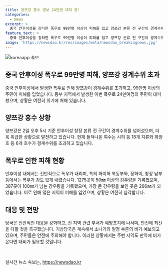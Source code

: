 ```yaml
---
title: 양쯔강 홍수 경보 24만명 대피 중!
categories:
  - News
excerpt: >
  중국 안후이성을 강타한 폭우로 99만명 이상이 피해를 입고 양쯔강 본류 전 구간이 경계수위를 초과했다. 주민 24만여명이 대피하며, 지역 당국은 대응을 강화하고 예방조치에 나설 것을 촉구했다. 폭우로 인해 홍수에 대한 긴급 대응태세를 세 번째로 높은 수준인 3단계로 격상하고, 지역 내에 소나기나 일정 수준의 비가 예보되고 있으며, 웨양시의 핑장현과 밀뤄시에서도 큰 피해가 우려되고 있다.
feature_text: >
  중국 안후이성을 강타한 폭우로 99만명 이상이 피해를 입고 양쯔강 본류 전 구간이 경계수위를 초과했다. 주민 24만여명이 대피하며, 지역 당국은 대응을 강화하고 예방조치에 나설 것을 촉구했다. 폭우로 인해 홍수에 대한 긴급 대응태세를 세 번째로 높은 수준인 3단계로 격상하고, 지역 내에 소나기나 일정 수준의 비가 예보되고 있으며, 웨양시의 핑장현과 밀뤄시에서도 큰 피해가 우려되고 있다.
image: 'https://newsdao.kr/res/images/meta/newsdao_breakingnews.jpg'
---
```


<p><img src="https://newsdao.kr/res/images/meta/newsdao_breakingnews.jpg" alt="koreaapp 속보" /></p>

<h2 data-ke-size="size26">중국 안후이성 폭우로 99만명 피해, 양쯔강 경계수위 초과</h2>

<p data-ke-size="size16">중국 안후이성에서 발생한 폭우로 인해 양쯔강이 경계수위를 초과하고, 99만명 이상의 주민이 피해를 입었습니다. 동부 지역에서 발생한 이번 폭우로 24만여명의 주민이 대피했으며, 상황은 여전히 위기에 처해 있습니다.</p>

<h2 data-ke-size="size26">양쯔강 홍수 상황</h2>

<p data-ke-size="size16">양쯔강은 2일 오후 5시 기준 안후이성 창장 본류 전 구간이 경계수위를 넘어섰으며, 더욱 위급한 상황으로 발전하고 있습니다. 현재 들쳐나온 여수는 시허 등 18개 지류와 화양호 등 6개 호수가 경계수위를 초과하고 있습니다.</p>

<h2 data-ke-size="size26">폭우로 인한 피해 현황</h2>

<p data-ke-size="size16">안후이성 내에서는 전반적으로 폭우가 내리며, 특히 화이허 북동부와, 장화이, 창장 남부 등에서는 폭우가 강도 있게 내렸습니다. 1275곳이 50㎜ 이상의 강우량을 기록했으며, 387곳이 100㎜가 넘는 강우량을 기록했으며, 가장 큰 강우량을 보인 곳은 266㎜가 되었습니다. 이로 인해 많은 지역이 피해를 입었으며, 상황은 여전히 심각합니다.</p>

<h2 data-ke-size="size26">대응 및 전망</h2>

<p data-ke-size="size16">당국은 전반적인 대응을 강화하고, 전 지역 관련 부서가 예방조치에 나서며, 안전에 최선을 다할 것을 촉구했습니다. 기상당국은 계속해서 소나기와 일정 수준의 비가 예보되고 있으며, 주민들은 안전에 주의해야 합니다. 이러한 상황에서는 주변 지역도 만약에 비가 온다면 대비가 필요할 것입니다.</p>

<p data-ke-size="size16">&nbsp;</p>
실시간 뉴스 속보는, <a href="https://newsdao.kr" rel="dofollow">https://newsdao.kr</a>


